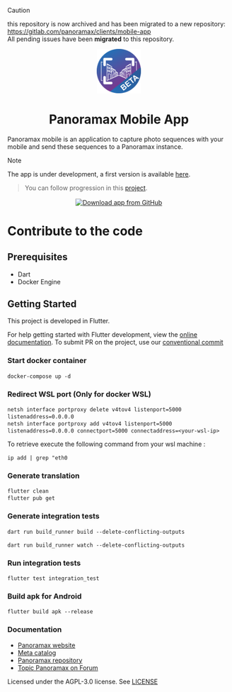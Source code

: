 > [!CAUTION]
> this repository is now archived and has been migrated to a new repository: https://gitlab.com/panoramax/clients/mobile-app<br>
> All pending issues have been **migrated** to this repository.
> 
<p align="center">
<img src="/assets/logo-mobile-app-beta.png" height="100"/>
</p>
<h1 align="center">Panoramax Mobile App</h1>

Panoramax mobile is an application to capture photo sequences with your mobile and send these sequences to a Panoramax instance.

> [!NOTE]
> The app is under development, a first version is available [here](https://github.com/nobelization/panoramax-mobile-app/releases/download/v1.2.1-beta/app-release-v1_2_1-beta.apk).

> You can follow progression in this [project](https://github.com/orgs/nobelization/projects/1).

<div align="center">
  <!--- <a href="https://f-droid.org/packages/app_id"> 
    <img src="https://fdroid.gitlab.io/artwork/badge/get-it-on.png" alt="Get it on F-Droid" height="80" align="center"/>
  </a>
  <!--- <a href="https://play.google.com/store/apps/app_id">
    <img src='https://play.google.com/intl/en_us/badges/static/images/badges/en_badge_web_generic.png' alt='Get it on Google Play' height="80" align="center"/>
  </a>
  <a href="https://apps.apple.com/us/app/app_id">
    <img src="assets/apple-appstore.svg" alt="Get it on App Store" height="60" align="center"/>
  </a>--->
  <a href="https://github.com/nobelization/panoramax-mobile-app/releases/latest/">
    <img src="https://user-images.githubusercontent.com/663460/26973090-f8fdc986-4d14-11e7-995a-e7c5e79ed925.png" alt="Download app from GitHub" height="80" align="center"/>
  </a>
</div>

# Contribute to the code

## Prerequisites
- Dart
- Docker Engine

## Getting Started

This project is developed in Flutter.

For help getting started with Flutter development, view the
[online documentation](https://docs.flutter.dev/).
To submit PR on the project, use our [conventional commit](https://www.conventionalcommits.org/en/v1.0.0/)

### Start docker container
```shell
docker-compose up -d
```

### Redirect WSL port (Only for docker WSL)
```shell
netsh interface portproxy delete v4tov4 listenport=5000 listenaddress=0.0.0.0
netsh interface portproxy add v4tov4 listenport=5000 listenaddress=0.0.0.0 connectport=5000 connectaddress=<your-wsl-ip>
```
To retrieve <your-wsl-ip> execute the following command from your wsl machine :
```shell
ip add | grep "eth0
```

### Generate translation
```shell
flutter clean
flutter pub get
```

### Generate integration tests
```shell  
dart run build_runner build --delete-conflicting-outputs
```

```shell  
dart run build_runner watch --delete-conflicting-outputs
```

### Run integration tests
```shell  
flutter test integration_test
```

### Build apk for Android
```shell  
flutter build apk --release
```
           
### Documentation
- [Panoramax website](https://panoramax.fr/)
- [Meta catalog](https://api.panoramax.xyz/)
- [Panoramax repository](https://gitlab.com/panoramax/)
- [Topic Panoramax on Forum](https://forum.geocommuns.fr/c/panoramax/6)

Licensed under the AGPL-3.0 license. See [LICENSE](/LICENSE)
